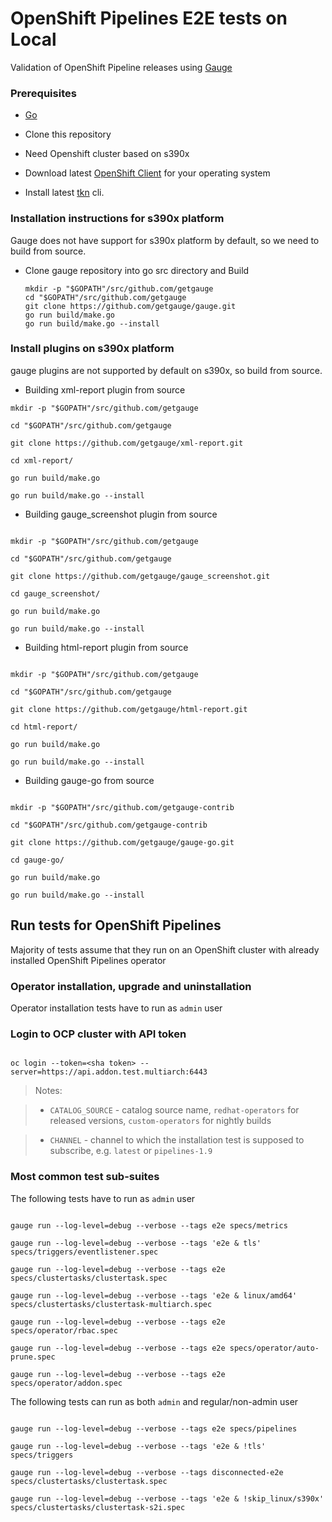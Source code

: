 # OpenShift Pipelines E2E tests on Local

  

Validation of OpenShift Pipeline releases using [Gauge](https://docs.gauge.org/getting_started/installing-gauge.html) 

  

### Prerequisites 
  
* [Go](https://golang.org/) 

   
* Clone this repository 

  
* Need Openshift cluster based on s390x

  
* Download latest [OpenShift Client](https://mirror.openshift.com/pub/openshift-v4/clients/oc/latest/) for your operating system 

   
* Install latest [tkn](https://github.com/tektoncd/cli/releases) cli. 

  
### Installation instructions for s390x platform 


Gauge does not have support for s390x platform by default, so we need to build from source.  
  

* Clone gauge repository into go src directory and Build 

  ``` 
  mkdir -p "$GOPATH"/src/github.com/getgauge 
  cd "$GOPATH"/src/github.com/getgauge
  git clone https://github.com/getgauge/gauge.git
  go run build/make.go 
  go run build/make.go --install 
  ``` 

### Install plugins on s390x platform 

gauge plugins are not supported by default on s390x, so build from source. 

* Building xml-report plugin from source 

``` 
mkdir -p "$GOPATH"/src/github.com/getgauge 

cd "$GOPATH"/src/github.com/getgauge 

git clone https://github.com/getgauge/xml-report.git 

cd xml-report/ 

go run build/make.go 

go run build/make.go --install  

``` 

* Building gauge_screenshot plugin from source 

``` 

mkdir -p "$GOPATH"/src/github.com/getgauge 

cd "$GOPATH"/src/github.com/getgauge 

git clone https://github.com/getgauge/gauge_screenshot.git 

cd gauge_screenshot/ 

go run build/make.go 

go run build/make.go --install 

``` 

* Building html-report plugin from source 

``` 

mkdir -p "$GOPATH"/src/github.com/getgauge 

cd "$GOPATH"/src/github.com/getgauge 

git clone https://github.com/getgauge/html-report.git 

cd html-report/ 

go run build/make.go 

go run build/make.go --install 

``` 

* Building gauge-go from source 

``` 

mkdir -p "$GOPATH"/src/github.com/getgauge-contrib 

cd "$GOPATH"/src/github.com/getgauge-contrib 

git clone https://github.com/getgauge/gauge-go.git 

cd gauge-go/ 

go run build/make.go 

go run build/make.go --install 
``` 

## Run tests for OpenShift Pipelines 

  

Majority of tests assume that they run on an OpenShift cluster with already installed OpenShift Pipelines operator   

### Operator installation, upgrade and uninstallation 

  

Operator installation tests have to run as `admin` user 

  

 

 

### Login to OCP cluster with API token  

``` 

oc login --token=<sha token> --server=https://api.addon.test.multiarch:6443 

``` 


  

> Notes:  

> - `CATALOG_SOURCE` - catalog source name, `redhat-operators` for released versions, `custom-operators` for nightly builds 

> - `CHANNEL` - channel to which the installation test is supposed to subscribe, e.g. `latest` or `pipelines-1.9` 

  

### Most common test sub-suites 

  

The following tests have to run as `admin` user 

  

``` 

gauge run --log-level=debug --verbose --tags e2e specs/metrics 

gauge run --log-level=debug --verbose --tags 'e2e & tls' specs/triggers/eventlistener.spec 

gauge run --log-level=debug --verbose --tags e2e specs/clustertasks/clustertask.spec 

gauge run --log-level=debug --verbose --tags 'e2e & linux/amd64' specs/clustertasks/clustertask-multiarch.spec 

gauge run --log-level=debug --verbose --tags e2e specs/operator/rbac.spec 

gauge run --log-level=debug --verbose --tags e2e specs/operator/auto-prune.spec 

gauge run --log-level=debug --verbose --tags e2e specs/operator/addon.spec 

``` 

  

The following tests can run as both `admin` and regular/non-admin user 

  

``` 

gauge run --log-level=debug --verbose --tags e2e specs/pipelines 

gauge run --log-level=debug --verbose --tags 'e2e & !tls' specs/triggers 

gauge run --log-level=debug --verbose --tags disconnected-e2e specs/clustertasks/clustertask.spec 

gauge run --log-level=debug --verbose --tags 'e2e & !skip_linux/s390x' specs/clustertasks/clustertask-s2i.spec 

``` 

  
